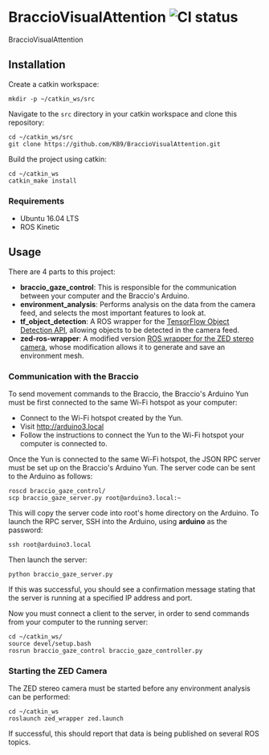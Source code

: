 # BraccioVisualAttention ![CI status](https://img.shields.io/badge/build-passing-brightgreen.svg)

BraccioVisualAttention 

## Installation
Create a catkin workspace:
```
mkdir -p ~/catkin_ws/src
```
Navigate to the `src` directory in your catkin workspace and clone this repository:
```
cd ~/catkin_ws/src
git clone https://github.com/KB9/BraccioVisualAttention.git
```
Build the project using catkin:
```
cd ~/catkin_ws
catkin_make install
```

### Requirements
* Ubuntu 16.04 LTS
* ROS Kinetic

## Usage

There are 4 parts to this project:
* **braccio_gaze_control**: This is responsible for the communication between your computer and the Braccio's Arduino.
* **environment_analysis**: Performs analysis on the data from the camera feed, and selects the most important features to look at.
* **tf_object_detection**: A ROS wrapper for the [TensorFlow Object Detection API](https://github.com/tensorflow/models/tree/master/research/object_detection), allowing objects to be detected in the camera feed.
* **zed-ros-wrapper**: A modified version [ROS wrapper for the ZED stereo camera](http://wiki.ros.org/zed-ros-wrapper), whose modification allows it to generate and save an environment mesh.

### Communication with the Braccio
To send movement commands to the Braccio, the Braccio's Arduino Yun must be first connected to the same Wi-Fi hotspot as your computer:
* Connect to the Wi-Fi hotspot created by the Yun.
* Visit http://arduino3.local
* Follow the instructions to connect the Yun to the Wi-Fi hotspot your computer is connected to.

Once the Yun is connected to the same Wi-Fi hotspot, the JSON RPC server must be set up on the Braccio's Arduino Yun. The server code can be sent to the Arduino as follows:
```
roscd braccio_gaze_control/
scp braccio_gaze_server.py root@arduino3.local:~
```
This will copy the server code into root's home directory on the Arduino. To launch the RPC server, SSH into the Arduino, using **arduino** as the password:
```
ssh root@arduino3.local
```
Then launch the server:
```
python braccio_gaze_server.py
```
If this was successful, you should see a confirmation message stating that the server is running at a specified IP address and port.

Now you must connect a client to the server, in order to send commands from your computer to the running server:
```
cd ~/catkin_ws/
source devel/setup.bash
rosrun braccio_gaze_control braccio_gaze_controller.py
```

### Starting the ZED Camera
The ZED stereo camera must be started before any environment analysis can be performed:
```
cd ~/catkin_ws
roslaunch zed_wrapper zed.launch
```
If successful, this should report that data is being published on several ROS topics.
